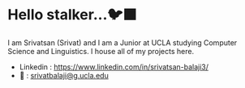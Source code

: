 # Hello stalker...🐦‍⬛

I am Srivatsan (Srivat) and I am a Junior at UCLA studying Computer Science and Linguistics. I house all of my projects here.

- Linkedin : https://www.linkedin.com/in/srivatsan-balaji3/
- 📨 : srivatbalaji@g.ucla.edu
